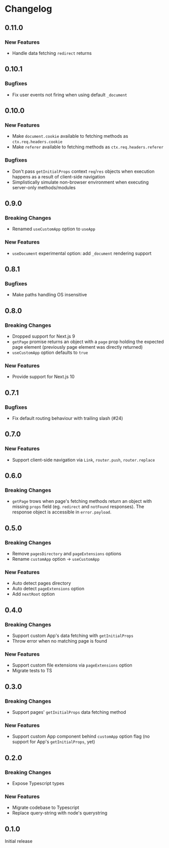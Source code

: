 # Changelog

## 0.11.0

### New Features

- Handle data fetching `redirect` returns

## 0.10.1

### Bugfixes

- Fix user events not firing when using default `_document`

## 0.10.0

### New Features

- Make `document.cookie` available to fetching methods as `ctx.req.headers.cookie`
- Make `referer` available to fetching methods as `ctx.req.headers.referer`

### Bugfixes

- Don't pass `getInitialProps` context `req`/`res` objects when execution happens as a result of client-side navigation
- Simplistically simulate non-browser environment when executing server-only methods/modules

## 0.9.0

### Breaking Changes

- Renamed `useCustomApp` option to `useApp`

### New Features

- `useDocument` experimental option: add `_document` rendering support

## 0.8.1

### Bugfixes

- Make paths handling OS insensitive

## 0.8.0

### Breaking Changes

- Dropped support for Next.js 9
- `getPage` promise returns an object with a `page` prop holding the expected page element (previously page element was directly returned)
- `useCustomApp` option defaults to `true`

### New Features

- Provide support for Next.js 10

## 0.7.1

### Bugfixes

- Fix default routing behaviour with trailing slash (#24)

## 0.7.0

### New Features

- Support client-side navigation via `Link`, `router.push`, `router.replace`

## 0.6.0

### Breaking Changes

- `getPage` trows when page's fetching methods return an object with missing `props` field (eg. `redirect` and `notFound` responses). The response object is accessible in `error.payload`.

## 0.5.0

### Breaking Changes

- Remove `pagesDirectory` and `pageExtensions` options
- Rename `customApp` option -> `useCustomApp`

### New Features

- Auto detect pages directory
- Auto detect `pageExtensions` option
- Add `nextRoot` option

## 0.4.0

### Breaking Changes

- Support custom App's data fetching with `getInitialProps`
- Throw error when no matching page is found

### New Features

- Support custom file extensions via `pageExtensions` option
- Migrate tests to TS

## 0.3.0

### Breaking Changes

- Support pages' `getInitialProps` data fetching method

### New Features

- Support custom App component behind `customApp` option flag (no support for App's `getInitialProps`, yet)

## 0.2.0

### Breaking Changes

- Expose Typescript types

### New Features

- Migrate codebase to Typescript
- Replace query-string with node's querystring

## 0.1.0

Initial release
